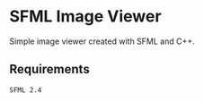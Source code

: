 # SFML Image Viewer

Simple image viewer created with SFML and C++.

## Requirements

```
SFML 2.4
```
